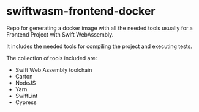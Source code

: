 # swiftwasm-frontend-docker
Repo for generating a docker image with all the needed tools usually for a Frontend Project with Swift WebAssembly.


It includes the needed tools for compiling the project and executing tests.

The collection of tools included are:
- Swift Web Assembly toolchain
- Carton
- NodeJS
- Yarn
- SwiftLint
- Cypress
